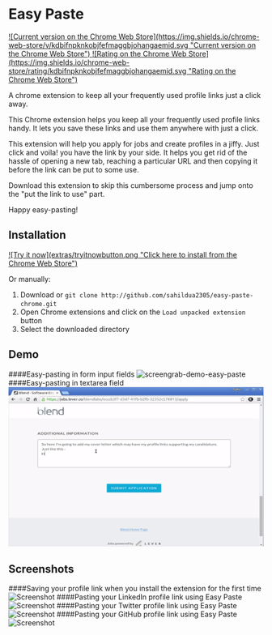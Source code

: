 # Easy Paste
<a href="https://chrome.google.com/webstore/detail/easy-paste/kdbifnpknkobjfefmaggbjohangaemid" target="_blank">
  ![Current version on the Chrome Web Store](https://img.shields.io/chrome-web-store/v/kdbifnpknkobjfefmaggbjohangaemid.svg "Current version on the Chrome Web Store")
</a>
<a href="https://chrome.google.com/webstore/detail/easy-paste/kdbifnpknkobjfefmaggbjohangaemid" target="_blank">
  ![Rating on the Chrome Web Store](https://img.shields.io/chrome-web-store/rating/kdbifnpknkobjfefmaggbjohangaemid.svg "Rating on the Chrome Web Store")
</a>

A chrome extension to keep all your frequently used profile links just a click away.

This Chrome extension helps you keep all your frequently used profile links handy. It lets you save these links and use them anywhere with just a click.

This extension will help you apply for jobs and create profiles in a jiffy. Just click and voila! you have the link by your side. It helps you get rid of the hassle of opening a new tab, reaching a particular URL and then copying it before the link can be put to some use.

Download this extension to skip this cumbersome process and jump onto the "put the link to use" part.

Happy easy-pasting!

Installation
------------

<a href="https://chrome.google.com/webstore/detail/easy-paste/kdbifnpknkobjfefmaggbjohangaemid" target="_blank">
  ![Try it now](extras/tryitnowbutton.png "Click here to install from the Chrome Web Store")
</a>

Or manually:

1. Download or `git clone http://github.com/sahildua2305/easy-paste-chrome.git`
2. Open Chrome extensions and click on the `Load unpacked extension` button
3. Select the downloaded directory


Demo
-----

####Easy-pasting in form input fields
![screengrab-demo-easy-paste](extras/screengrab-demo-easy-paste.gif)
####Easy-pasting in textarea field
![screengrab-demo-easy-paste-textbox](extras/screengrab-demo-easy-paste-textbox.gif)


Screenshots
-----------

####Saving your profile link when you install the extension for the first time
![Screenshot](extras/rsz_selection_075.png)
####Pasting your LinkedIn profile link using Easy Paste
![Screenshot](extras/rsz_linkedin_full.png)
####Pasting your Twitter profile link using Easy Paste
![Screenshot](extras/rsz_twitter_full.png)
####Pasting your GitHub profile link using Easy Paste
![Screenshot](extras/rsz_github_full.png)
